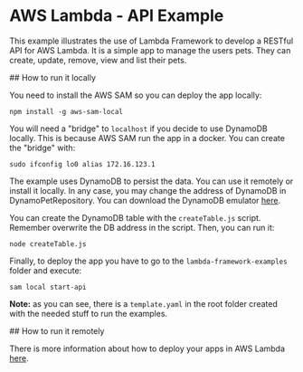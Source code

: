 # AWS Lambda - API Example

This example illustrates the use of Lambda Framework to develop a
RESTful API for AWS Lambda. It is a simple app to manage the users pets. They can create, update, remove, view and list their pets.

## How to run it locally

You need to install the AWS SAM so you can deploy the app locally:

```
npm install -g aws-sam-local
```

You will need a "bridge" to `localhost` if you decide to use DynamoDB
locally. This is because AWS SAM run the app in a docker. You can create
the "bridge" with:

```
sudo ifconfig lo0 alias 172.16.123.1
```

The example uses DynamoDB to persist the data. You can use it remotely or
install it locally. In any case, you may change the address of DynamoDB in
 DynamoPetRepository. You can download the DynamoDB emulator [here](https://docs.aws.amazon.com/es_es/amazondynamodb/latest/developerguide/DynamoDBLocal.html#DynamoDBLocal.DownloadingAndRunning).

You can create the DynamoDB table with the `createTable.js` script. Remember
overwrite the DB address in the script. Then, you can run it:

```
node createTable.js
```

Finally, to deploy the app you have to go to the `lambda-framework-examples` folder and execute:

```
sam local start-api
```

__Note:__ as you can see, there is a `template.yaml` in the root folder created
with the needed stuff to run the examples.

## How to run it remotely

There is more information about how to deploy your apps in AWS Lambda [here](https://docs.aws.amazon.com/lambda/latest/dg/deploying-lambda-apps.html).
